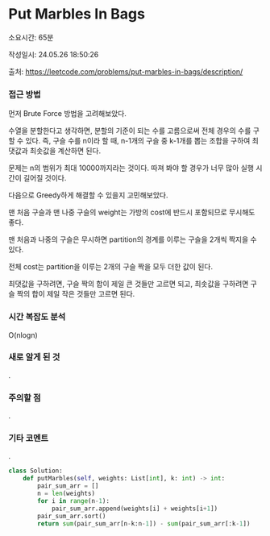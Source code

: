 # Put Marbles In Bags

소요시간: 65분

작성일시: 24.05.26 18:50:26

출처: https://leetcode.com/problems/put-marbles-in-bags/description/

### 접근 방법
먼저 Brute Force 방법을 고려해보았다.

수열을 분할한다고 생각하면, 분할의 기준이 되는 수를 고름으로써 전체 경우의 수를 구할 수 있다. 즉, 구슬 수를 n이라 할 때, n-1개의 구슬 중 k-1개를 뽑는 조합을 구하여 최댓값과 최솟값을 계산하면 된다.

문제는 n의 범위가 최대 10000까지라는 것이다. 따져 봐야 할 경우가 너무 많아 실행 시간이 길어질 것이다.

 

다음으로 Greedy하게 해결할 수 있을지 고민해보았다.

맨 처음 구슬과 맨 나중 구슬의 weight는 가방의 cost에 반드시 포함되므로 무시해도 좋다.

맨 처음과 나중의 구슬은 무시하면 partition의 경계를 이루는 구슬을 2개씩 짝지을 수 있다.

전체 cost는 partition을 이루는 2개의 구슬 짝을 모두 더한 값이 된다.

최댓값을 구하려면, 구슬 짝의 합이 제일 큰 것들만 고르면 되고, 최솟값을 구하려면 구슬 짝의 합이 제일 작은 것들만 고르면 된다.

### 시간 복잡도 분석
O(nlogn)

### 새로 알게 된 것
.

### 주의할 점
.

### 기타 코멘트
.

```python
class Solution:
    def putMarbles(self, weights: List[int], k: int) -> int:
        pair_sum_arr = []
        n = len(weights)
        for i in range(n-1):
            pair_sum_arr.append(weights[i] + weights[i+1])
        pair_sum_arr.sort()
        return sum(pair_sum_arr[n-k:n-1]) - sum(pair_sum_arr[:k-1])
```
